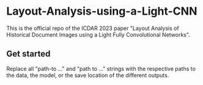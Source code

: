 # Layout-Analysis-using-a-Light-CNN
This is the official repo of the ICDAR 2023 paper "Layout Analysis of Historical Document Images using a Light Fully Convolutional Networks".


## Get started
Replace all "path-to ..." and "path to ..." strings with the respective paths to the data, the model, or the save location of the different outputs.
